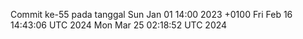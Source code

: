 Commit ke-55 pada tanggal Sun Jan 01 14:00 2023 +0100
Fri Feb 16 14:43:06 UTC 2024
Mon Mar 25 02:18:52 UTC 2024
